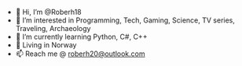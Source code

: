 - 👋 Hi, I’m @Roberh18
- 👀 I’m interested in Programming, Tech, Gaming, Science, TV series, Traveling, Archaeology 
- 🌱 I’m currently learning Python, C#, C++
- 💞️ Living in Norway
- 📫 Reach me @ roberh20@outlook.com

<!---
Roberh18/Roberh18 is a ✨ special ✨ repository because its `README.md` (this file) appears on your GitHub profile.
You can click the Preview link to take a look at your changes.
--->
